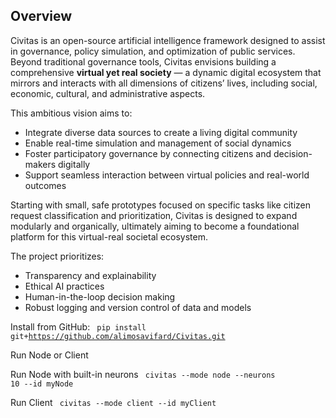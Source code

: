 ## Overview

Civitas is an open-source artificial intelligence framework designed to assist in governance, policy simulation, and optimization of public services.  
Beyond traditional governance tools, Civitas envisions building a comprehensive **virtual yet real society** — a dynamic digital ecosystem that mirrors and interacts with all dimensions of citizens’ lives, including social, economic, cultural, and administrative aspects.

This ambitious vision aims to:  
- Integrate diverse data sources to create a living digital community  
- Enable real-time simulation and management of social dynamics  
- Foster participatory governance by connecting citizens and decision-makers digitally  
- Support seamless interaction between virtual policies and real-world outcomes  

Starting with small, safe prototypes focused on specific tasks like citizen request classification and prioritization, Civitas is designed to expand modularly and organically, ultimately aiming to become a foundational platform for this virtual-real societal ecosystem.  

The project prioritizes:  
- Transparency and explainability  
- Ethical AI practices  
- Human-in-the-loop decision making  
- Robust logging and version control of data and models  



Install from GitHub:
<code>
pip install git+https://github.com/alimosavifard/Civitas.git
</code>


Run Node or Client

Run Node with built-in neurons
<code>
civitas --mode node --neurons 10 --id myNode
</code>

Run Client
<code>
civitas --mode client --id myClient
</code>



